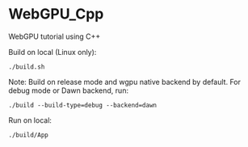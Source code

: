 # WebGPU_Cpp
WebGPU tutorial using C++

Build on local (Linux only):
```
./build.sh
```
Note: Build on release mode and wgpu native backend by default. For debug mode or Dawn backend, run:
```
./build --build-type=debug --backend=dawn
```
Run on local:
```
./build/App
```

